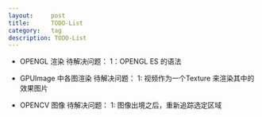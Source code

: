 ```yaml
---
layout:     post
title:      TODO-List
category:   tag
description: TODO-List
---
```

* OPENGL 渲染
待解决问题：
1：OPENGL ES 的语法

* GPUImage 中各图渲染
待解决问题：
1: 视频作为一个Texture 来渲染其中的效果图片

* OPENCV  图像
待解决问题：
1: 图像出境之后，重新追踪选定区域